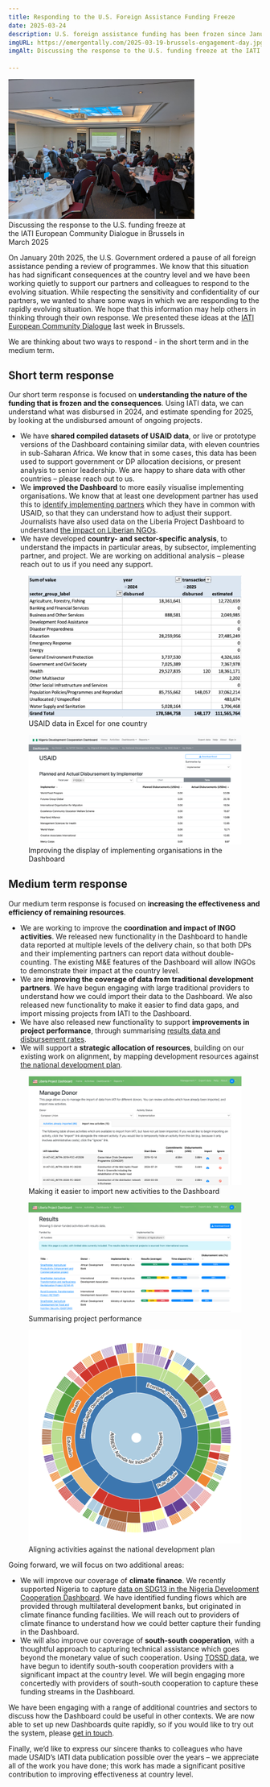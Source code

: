```yaml
---
title: Responding to the U.S. Foreign Assistance Funding Freeze
date: 2025-03-24
description: U.S. foreign assistance funding has been frozen since January 20th, 2025, pending a review of all programmes. As the world’s single largest development partner, this has an effect at the country level. We discuss how Emergentally is supporting partners and colleagues to respond to the evolving situation.
imgURL: https://emergentally.com/2025-03-19-brussels-engagement-day.jpg
imgAlt: Discussing the response to the U.S. funding freeze at the IATI European Community Dialogue in Brussels in March 2025

---
```


<div class="text-center float-md-end mb-lg-4 ms-lg-3 mb-2" style="max-width:370px">
<img
src="/2025-03-19-brussels-engagement-day.jpg" />
<br />Discussing the response to the U.S. funding freeze at the IATI European Community Dialogue in Brussels in March 2025
</div>

On January 20th 2025, the U.S. Government ordered a pause of all foreign assistance pending a review of programmes. We know that this situation has had significant consequences at the country level and we have been working quietly to support our partners and colleagues to respond to the evolving situation. While respecting the sensitivity and confidentiality of our partners, we wanted to share some ways in which we are responding to the rapidly evolving situation. We hope that this information may help others in thinking through their own response. We presented these ideas at the [IATI European Community Dialogue](https://iatistandard.org/en/news/eu-members-states-and-iati-community-meet-in-brussels/) last week in Brussels.

We are thinking about two ways to respond - in the short term and in the medium term.

## Short term response
Our short term response is focused on **understanding the nature of the funding that is frozen and the consequences**. Using IATI data, we can understand what was disbursed in 2024, and estimate spending for 2025, by looking at the undisbursed amount of ongoing projects.

* We have **shared compiled datasets of USAID data**, or live or prototype versions of the Dashboard containing similar data, with eleven countries in sub-Saharan Africa. We know that in some cases, this data has been used to support government or DP allocation decisions, or present analysis to senior leadership. We are happy to share data with other countries &ndash; please reach out to us.
* We **improved the Dashboard** to more easily visualise implementing organisations. We know that at least one development partner has used this to [identify implementing partners](https://nigeria.emergentally.com/by/donor/20) which they have in common with USAID, so that they can understand how to adjust their support. Journalists have also used data on the Liberia Project Dashboard to understand [the impact on Liberian NGOs](https://frontpageafricaonline.com/news/liberia-us-aid-cut-will-have-devastating-impact-on-liberian-ngos-and-the-aid-economy-says-one-local-ngo-head/).
* We have developed **country- and sector-specific analysis**, to understand the impacts in particular areas, by subsector, implementing partner, and project. We are working on additional analysis &ndash; please reach out to us if you need any support.

<div class="text-center mt-2 mb-2">
<figure class="figure">
	<img src="/usaid-excel.png" class="figure-img img-fluid rounded">
	<figcaption>USAID data in Excel for one country</figcaption>
</figure>
<figure class="figure">
	<img src="/usaid-implementers.png" class="figure-img img-fluid rounded">
	<figcaption>Improving the display of implementing organisations in the Dashboard</figcaption>
</figure>
</div>


## Medium term response
Our medium term response is focused on **increasing the effectiveness and efficiency of remaining resources**.

* We are working to improve the **coordination and impact of INGO activities**. We released new functionality in the Dashboard to handle data reported at multiple levels of the delivery chain, so that both DPs and their implementing partners can report data without double-counting. The existing M&E features of the Dashboard will allow INGOs to demonstrate their impact at the country level.
* We are **improving the coverage of data from traditional development partners**. We have begun engaging with large traditional providers to understand how we could import their data to the Dashboard. We also released new functionality to make it easier to find data gaps, and import missing projects from IATI to the Dashboard.
* We have also released new functionality to support **improvements in project performance**, through summarising [results data and disbursement rates](https://liberiaprojects.org/reports/results).
* We will support a **strategic allocation of resources**, building on our existing work on alignment, by mapping development resources against [the national development plan](https://liberiaprojects.org/reports/national-development-plan).

<div class="text-center mt-2 mb-2">
<figure class="figure">
	<img src="/usaid-import-new.png" class="figure-img img-fluid rounded">
	<figcaption>Making it easier to import new activities to the Dashboard</figcaption>
</figure>
<figure class="figure">
	<img src="/usaid-results.png" class="figure-img img-fluid rounded">
	<figcaption>Summarising project performance</figcaption>
</figure>
<figure class="figure">
	<img src="/usaid-national-development-plan.png" class="figure-img img-fluid rounded">
	<figcaption>Aligning activities against the national development plan</figcaption>
</figure>
</div>

Going forward, we will focus on two additional areas:
* We will improve our coverage of **climate finance**. We recently supported Nigeria to capture [data on SDG13 in the Nigeria Development Cooperation Dashboard](https://nigeria.emergentally.com/by/sdg-goals/13). We have identified funding flows which are provided through multilateral development banks, but originated in climate finance funding facilities. We will reach out to providers of climate finance to understand how we could better capture their funding in the Dashboard.
* We will also improve our coverage of **south-south cooperation**, with a thoughtful approach to capturing technical assistance which goes beyond the monetary value of such cooperation. Using [TOSSD data](https://tossd.online/), we have begun to identify south-south cooperation providers with a significant impact at the country level. We will begin engaging more concertedly with providers of south-south cooperation to capture these funding streams in the Dashboard.

We have been engaging with a range of additional countries and sectors to discuss how the Dashboard could be useful in other contexts. We are now able to set up new Dashboards quite rapidly, so if you would like to try out the system, please [get in touch](/get-in-touch/).

Finally, we’d like to express our sincere thanks to colleagues who have made USAID’s IATI data publication possible over the years &ndash; we appreciate all of the work you have done; this work has made a significant positive contribution to improving effectiveness at country level.
